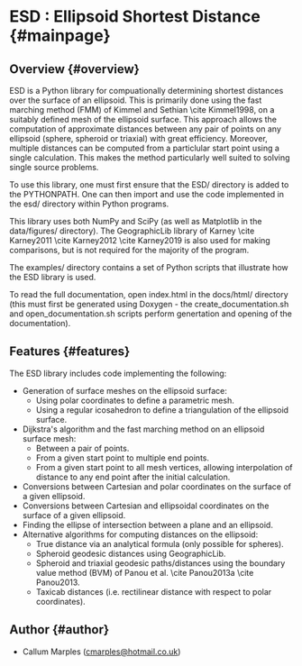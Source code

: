 # ESD : Ellipsoid Shortest Distance {#mainpage}

## Overview {#overview}

ESD is a Python library for compuationally determining shortest distances over the surface of an ellipsoid.
This is primarily done using the fast marching method (FMM) of Kimmel and Sethian \cite Kimmel1998, on a suitably defined mesh 
of the ellipsoid surface. This approach allows the computation of approximate distances between any pair of points on 
any ellipsoid (sphere, spheroid or triaxial) with great efficiency. Moreover, multiple distances can be computed from 
a particlular start point using a single calculation. This makes the method particularly well suited to solving single source problems.

To use this library, one must first ensure that the ESD/ directory is added to the PYTHONPATH. One can then import and use the 
code implemented in the esd/ directory within Python programs.

This library uses both NumPy and SciPy (as well as Matplotlib in the data/figures/ directory). The GeographicLib library of 
Karney \cite Karney2011 \cite Karney2012 \cite Karney2019 is also used for making comparisons, but is not required for the majority of the program.

The examples/ directory contains a set of Python scripts that illustrate how the ESD library is used.

To read the full documentation, open index.html in the docs/html/ directory (this must first be generated using Doxygen - the create_documentation.sh 
and open_documentation.sh scripts perform genertation and opening of the documentation).

## Features {#features}

The ESD library includes code implementing the following:
- Generation of surface meshes on the ellipsoid surface:
    - Using polar coordinates to define a parametric mesh.
	- Using a regular icosahedron to define a triangulation of the ellipsoid surface.
- Dijkstra's algorithm and the fast marching method on an ellipsoid surface mesh:
    - Between a pair of points.
	- From a given start point to multiple end points.
	- From a given start point to all mesh vertices, allowing interpolation of distance to any end point after the initial calculation.
- Conversions between Cartesian and polar coordinates on the surface of a given ellipsoid.
- Conversions between Cartesian and ellipsoidal coordinates on the surface of a given ellipsoid.
- Finding the ellipse of intersection between a plane and an ellipsoid.
- Alternative algorithms for computing distances on the ellipsoid:
    - True distance via an analytical formula (only possible for spheres).
	- Spheroid geodesic distances using GeographicLib.
	- Spheroid and triaxial geodesic paths/distances using the boundary value method (BVM) of Panou et al. \cite Panou2013a \cite Panou2013.
	- Taxicab distances (i.e. rectilinear distance with respect to polar coordinates).

## Author {#author}

   * Callum Marples (cmarples@hotmail.co.uk)